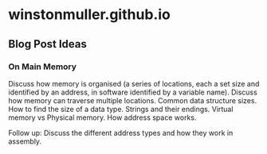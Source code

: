 # winstonmuller.github.io

## Blog Post Ideas
### On Main Memory
Discuss how memory is organised (a series of locations, each a set size and identified by an address,  in software identified by a variable name). Discuss how memory can traverse multiple locations. Common data structure sizes. How to find the size of a data type. Strings and their endings. Virtual memory vs Physical memory. How address space works.

Follow up: Discuss the different address types and how they work in assembly.
